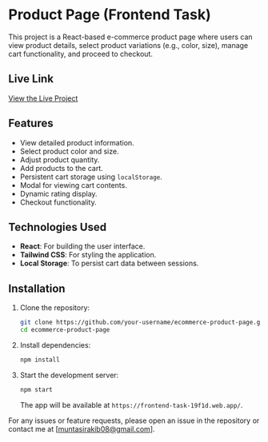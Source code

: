 # Product Page (Frontend Task)

This project is a React-based e-commerce product page where users can view product details, select product variations (e.g., color, size), manage cart functionality, and proceed to checkout.

## Live Link

[View the Live Project](https://frontend-task-19f1d.web.app/)

## Features

- View detailed product information.
- Select product color and size.
- Adjust product quantity.
- Add products to the cart.
- Persistent cart storage using `localStorage`.
- Modal for viewing cart contents.
- Dynamic rating display.
- Checkout functionality.

## Technologies Used

- **React**: For building the user interface.
- **Tailwind CSS**: For styling the application.
- **Local Storage**: To persist cart data between sessions.

## Installation

1. Clone the repository:

   ```bash
   git clone https://github.com/your-username/ecommerce-product-page.git
   cd ecommerce-product-page
   ```

2. Install dependencies:

   ```bash
   npm install
   ```

3. Start the development server:

   ```bash
   npm start
   ```

   The app will be available at `https://frontend-task-19f1d.web.app/`.

For any issues or feature requests, please open an issue in the repository or contact me at [muntasirakib08@gmail.com].
